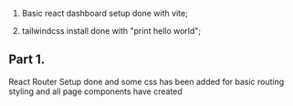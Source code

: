1. Basic react dashboard setup done with vite;

2. tailwindcss install done with "print hello world";

## Part 1.

React Router Setup done and some css has been added for basic routing styling and all page components have created
